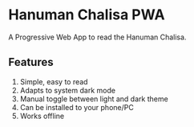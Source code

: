 # Hanuman Chalisa PWA
A Progressive Web App to read the Hanuman Chalisa. 

## Features
1. Simple, easy to read
1. Adapts to system dark mode
1. Manual toggle between light and dark theme
1. Can be installed to your phone/PC
1. Works offline
